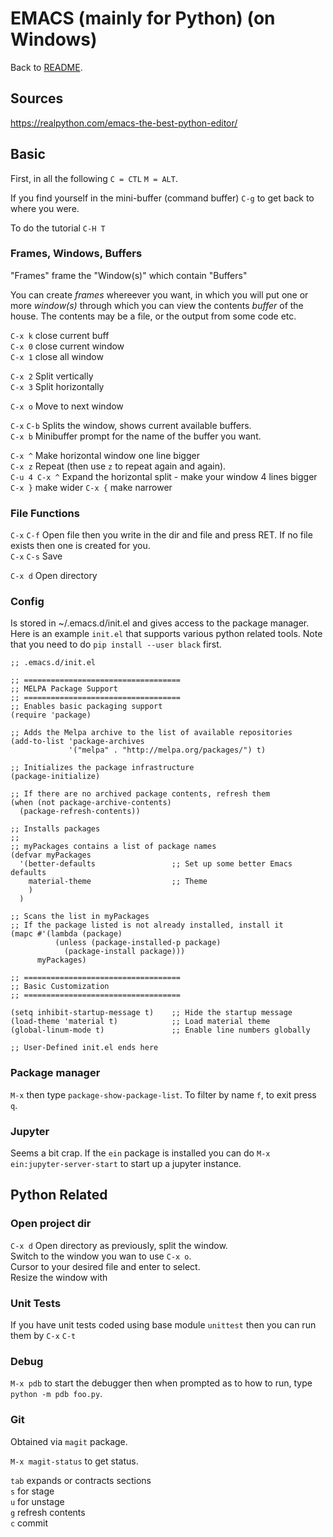 # EMACS (mainly for Python) (on Windows)

Back to [README](README.md).

## Sources

https://realpython.com/emacs-the-best-python-editor/  


## Basic

First, in all the following `C = CTL` `M = ALT`.

If you find yourself in the mini-buffer (command buffer) `C-g` to get back to where you were.

To do the tutorial `C-H T`

### Frames, Windows, Buffers

"Frames" frame the "Window(s)" which contain "Buffers"

You can create *frames* whereever you want, in which you will put one or more *window(s)* through which you can view the contents *buffer* of the house. 
The contents may be a file, or the output from some code etc. 

`C-x k` close current buff  
`C-x 0` close current window   
`C-x 1` close all window  
   
`C-x 2` Split vertically    
`C-x 3` Split horizontally   
   
`C-x o` Move to next window  

`C-x` `C-b` Splits the window, shows current available buffers.   
`C-x b` Minibuffer prompt for the name of the buffer you want.   

`C-x ^` Make horizontal window one line bigger    
`C-x z` Repeat (then use `z` to repeat again and again).    
`C-u 4 C-x ^` Expand the horizontal split - make your window 4 lines bigger   
`C-x }` make wider
`C-x {` make narrower



### File Functions

`C-x` `C-f` Open file  then you write in the dir and file and press RET. If no file exists then one is created for you.  
`C-x` `C-s`  Save  

`C-x d` Open directory  

### Config

Is stored in ~/.emacs.d/init.el and gives access to the package manager. 
Here is an example `init.el` that supports various python related tools. 
Note that you need to do `pip install --user black` first. 

```
;; .emacs.d/init.el

;; ===================================
;; MELPA Package Support
;; ===================================
;; Enables basic packaging support
(require 'package)

;; Adds the Melpa archive to the list of available repositories
(add-to-list 'package-archives
             '("melpa" . "http://melpa.org/packages/") t)

;; Initializes the package infrastructure
(package-initialize)

;; If there are no archived package contents, refresh them
(when (not package-archive-contents)
  (package-refresh-contents))

;; Installs packages
;;
;; myPackages contains a list of package names
(defvar myPackages
  '(better-defaults                 ;; Set up some better Emacs defaults
    material-theme                  ;; Theme
    )
  )

;; Scans the list in myPackages
;; If the package listed is not already installed, install it
(mapc #'(lambda (package)
          (unless (package-installed-p package)
            (package-install package)))
      myPackages)

;; ===================================
;; Basic Customization
;; ===================================

(setq inhibit-startup-message t)    ;; Hide the startup message
(load-theme 'material t)            ;; Load material theme
(global-linum-mode t)               ;; Enable line numbers globally

;; User-Defined init.el ends here
```

### Package manager 

`M-x` then type `package-show-package-list`.
To filter by name `f`, to exit press `q`.

### Jupyter

Seems a bit crap. 
If the `ein` package is installed you can do `M-x` `ein:jupyter-server-start` to start up a jupyter instance.  

## Python Related

### Open project dir

`C-x d` Open directory as previously, split the window.  
Switch to the window you wan to use `C-x o`.  
Cursor to your desired file and enter to select.  
Resize the window with 

### Unit Tests

If you have unit tests coded using base module `unittest` then you can run them by `C-x` `C-t`

### Debug

`M-x pdb` to start the debugger then when prompted as to how to run, type `python -m pdb foo.py`.  

### Git

Obtained via `magit` package.   

`M-x magit-status` to get status. 

`tab` expands or contracts sections  
`s` for stage  
`u` for unstage  
`g` refresh contents  
`c` commit  














